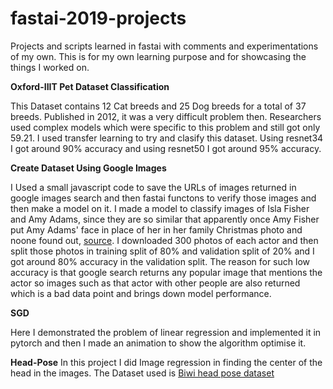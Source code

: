 # fastai-2019-projects
Projects and scripts learned in fastai with comments and experimentations of my own. This is for my own learning purpose and for showcasing the things I worked on.

**Oxford-IIIT Pet Dataset Classification**

This Dataset contains 12 Cat breeds and 25 Dog breeds for a total of 37 breeds. Published in 2012, it was a very difficult problem then. Researchers used complex models which were specific to this problem and still got only 59.21. I used transfer learning to try and clasify this dataset. Using resnet34 I got around 90% accuracy and using resnet50 I got around 95% accuracy.

**Create Dataset Using Google Images**

I Used a small javascript code to save the URLs of images returned in google images search and then fastai functons to verify those images and then make a model on it. I made a model to classify images of Isla Fisher and Amy Adams, since they are so similar that apparently once Amy Fisher put Amy Adams' face in place of her in her family Christmas photo and noone found out, [source](https://timesofindia.indiatimes.com/entertainment/english/hollywood/news/Isla-Fisher-used-Amy-Adams-photo-for-family-holiday-card/articleshow/55510725.cms). I downloaded 300 photos of each actor and then split those photos in training split of 80% and validation split of 20% and I got around 80% accuracy in the validation split. The reason for such low accuracy is that google search returns any popular image that mentions the actor so images such as that actor with other people are also returned which is a bad data point and brings down model performance.

**SGD**

Here I demonstrated the problem of linear regression and implemented it in pytorch and then I made an animation to show the algorithm optimise it.

**Head-Pose**
In this project I did Image regression in finding the center of the head in the images. The Dataset used is [Biwi head pose dataset](https://data.vision.ee.ethz.ch/cvl/gfanelli/head_pose/head_forest.html#db)
